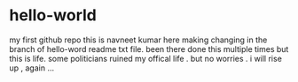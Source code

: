# hello-world
my first github repo
this is navneet kumar here making changing in the branch of hello-word readme txt file. 
been there done this multiple times but this is life. some politicians ruined my offical life . but no worries . i will rise up , again ...
